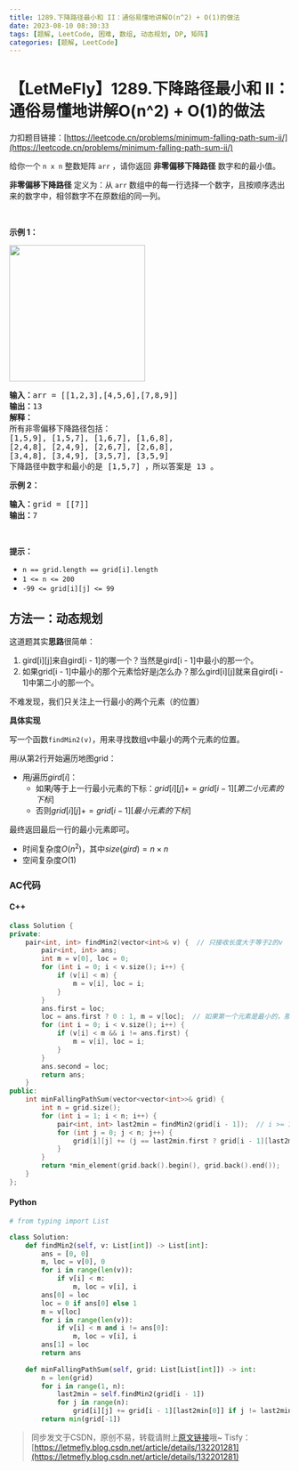 ```yaml
---
title: 1289.下降路径最小和 II：通俗易懂地讲解O(n^2) + O(1)的做法
date: 2023-08-10 08:30:33
tags: [题解, LeetCode, 困难, 数组, 动态规划, DP, 矩阵]
categories: [题解, LeetCode]
---
```


# 【LetMeFly】1289.下降路径最小和 II：通俗易懂地讲解O(n^2) + O(1)的做法

力扣题目链接：[https://leetcode.cn/problems/minimum-falling-path-sum-ii/](https://leetcode.cn/problems/minimum-falling-path-sum-ii/)

<p>给你一个&nbsp;<code>n x n</code> 整数矩阵&nbsp;<code>arr</code>&nbsp;，请你返回 <strong>非零偏移下降路径</strong> 数字和的最小值。</p>

<p><strong>非零偏移下降路径</strong> 定义为：从&nbsp;<code>arr</code> 数组中的每一行选择一个数字，且按顺序选出来的数字中，相邻数字不在原数组的同一列。</p>

<p>&nbsp;</p>

<p><strong>示例 1：</strong></p>

<p><img alt="" src="https://assets.leetcode.com/uploads/2021/08/10/falling-grid.jpg" style="width: 244px; height: 245px;" /></p>

<pre>
<strong>输入：</strong>arr = [[1,2,3],[4,5,6],[7,8,9]]
<strong>输出：</strong>13
<strong>解释：</strong>
所有非零偏移下降路径包括：
[1,5,9], [1,5,7], [1,6,7], [1,6,8],
[2,4,8], [2,4,9], [2,6,7], [2,6,8],
[3,4,8], [3,4,9], [3,5,7], [3,5,9]
下降路径中数字和最小的是&nbsp;[1,5,7] ，所以答案是&nbsp;13 。
</pre>

<p><strong>示例 2：</strong></p>

<pre>
<strong>输入：</strong>grid = [[7]]
<strong>输出：</strong>7
</pre>

<p>&nbsp;</p>

<p><strong>提示：</strong></p>

<ul>
	<li><code>n == grid.length == grid[i].length</code></li>
	<li><code>1 &lt;= n &lt;= 200</code></li>
	<li><code>-99 &lt;= grid[i][j] &lt;= 99</code></li>
</ul>


    
## 方法一：动态规划

这道题其实**思路**很简单：

1. gird[i][j]来自gird[i - 1]的哪一个？当然是gird[i - 1]中最小的那一个。
2. 如果grid[i - 1]中最小的那个元素恰好是j怎么办？那么gird[i][j]就来自gird[i - 1]中第二小的那一个。

不难发现，我们只关注上一行最小的两个元素（的位置）

**具体实现**

写一个函数```findMin2(v)```，用来寻找数组v中最小的两个元素的位置。

用$i$从第2行开始遍历地图grid：
   + 用$j$遍历$gird[i]$：
      + 如果$j$等于上一行最小元素的下标：$grid[i][j] += grid[i - 1][第二小元素的下标]$
	  + 否则$grid[i][j] += grid[i - 1][最小元素的下标]$

最终返回最后一行的最小元素即可。

+ 时间复杂度$O(n^2)$，其中$size(gird) = n\times n$
+ 空间复杂度$O(1)$

### AC代码

#### C++

```cpp
class Solution {
private:
    pair<int, int> findMin2(vector<int>& v) {  // 只接收长度大于等于2的v
        pair<int, int> ans;
        int m = v[0], loc = 0;
        for (int i = 0; i < v.size(); i++) {
            if (v[i] < m) {
                m = v[i], loc = i;
            }
        }
        ans.first = loc;
        loc = ans.first ? 0 : 1, m = v[loc];  // 如果第一个元素是最小的，那么找第二个最小元素的时候就从上一行的第二个元素开始
        for (int i = 0; i < v.size(); i++) {
            if (v[i] < m && i != ans.first) {
                m = v[i], loc = i;
            }
        }
        ans.second = loc;
        return ans;
    }
public:
    int minFallingPathSum(vector<vector<int>>& grid) {
        int n = grid.size();
        for (int i = 1; i < n; i++) {
            pair<int, int> last2min = findMin2(grid[i - 1]);  // i >= 1说明grid[i - 1].size() >= 2
            for (int j = 0; j < n; j++) {
                grid[i][j] += (j == last2min.first ? grid[i - 1][last2min.second] : grid[i - 1][last2min.first]);
            }
        }
        return *min_element(grid.back().begin(), grid.back().end());
    }
};
```

#### Python

```python
# from typing import List

class Solution:
    def findMin2(self, v: List[int]) -> List[int]:
        ans = [0, 0]
        m, loc = v[0], 0
        for i in range(len(v)):
            if v[i] < m:
                m, loc = v[i], i
        ans[0] = loc
        loc = 0 if ans[0] else 1
        m = v[loc]
        for i in range(len(v)):
            if v[i] < m and i != ans[0]:
                m, loc = v[i], i
        ans[1] = loc
        return ans
    
    def minFallingPathSum(self, grid: List[List[int]]) -> int:
        n = len(grid)
        for i in range(1, n):
            last2min = self.findMin2(grid[i - 1])
            for j in range(n):
                grid[i][j] += grid[i - 1][last2min[0]] if j != last2min[0] else grid[i - 1][last2min[1]]
        return min(grid[-1])
```

> 同步发文于CSDN，原创不易，转载请附上[原文链接](https://blog.letmefly.xyz/2023/08/10/LeetCode%201289.%E4%B8%8B%E9%99%8D%E8%B7%AF%E5%BE%84%E6%9C%80%E5%B0%8F%E5%92%8CII/)哦~
> Tisfy：[https://letmefly.blog.csdn.net/article/details/132201281](https://letmefly.blog.csdn.net/article/details/132201281)
